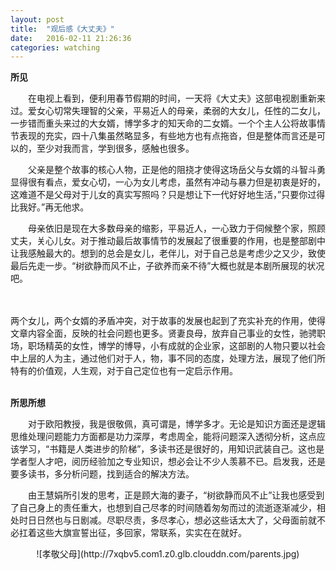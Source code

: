 ```yaml
---
layout: post
title:  "观后感《大丈夫》"
date:   2016-02-11 21:26:36
categories: watching
---
```


**所见**

　　在电视上看到，便利用春节假期的时间，一天将《大丈夫》这部电视剧重新来过。爱女心切常失理智的父亲，平易近人的母亲，柔弱的大女儿，任性的二女儿，一步错而重头来过的大女婿，博学多才的知天命的二女婿。一个个主人公将故事情节表现的充实，四十八集虽然略显多，有些地方也有点拖沓，但是整体而言还是可以的，至少对我而言，学到很多，感触也很多。

　　父亲是整个故事的核心人物，正是他的阻挠才使得这场岳父与女婿的斗智斗勇显得很有看点，爱女心切，一心为女儿考虑，虽然有冲动与暴力但是初衷是好的，这难道不是父母对于儿女的真实写照吗？只是想让下一代好好地生活，”只要你过得比我好。”再无他求。

　　母亲依旧是现在大多数母亲的缩影，平易近人，一心致力于伺候整个家，照顾丈夫，关心儿女。对于推动最后故事情节的发展起了很重要的作用，也是整部剧中让我感触最大的。想到的总会是女儿，老伴儿，对于自己总是考虑少之又少，致使最后先走一步。“树欲静而风不止，子欲养而亲不待”大概也就是本剧所展现的状况吧。

　　<p>两个女儿，两个女婿的矛盾冲突，对于故事的发展也起到了充实补充的作用，使得文章内容全面，反映的社会问题也更多。贤妻良母，放弃自己事业的女性，驰骋职场，职场精英的女性，博学的博导，小有成就的企业家，这部剧的人物只要以社会中上层的人为主，通过他们对于人，物，事不同的态度，处理方法，展现了他们所特有的价值观，人生观，对于自己定位也有一定启示作用。</p>
   <br/>
**所思所想** 

　　对于欧阳教授，我是很敬佩，真可谓是，博学多才。无论是知识方面还是逻辑思维处理问题能力方面都是功力深厚，考虑周全，能将问题深入透彻分析，这点应该学习，“书籍是人类进步的阶梯”，多读书还是很好的，用知识武装自己。这也是学者型人才吧，阅历经验加之专业知识，想必会让不少人羡慕不已。启发我，还是要多读书，多分析问题，找到适合的解决方法。

　　由王慧娟所引发的思考，正是顾大海的妻子，“树欲静而风不止”让我也感受到了自己身上的责任重大，也想到自己尽孝的时间随着匆匆而过的流逝逐渐减少，相处时日日然也与日剧减。尽职尽责，多尽孝心，想必这些话太大了，父母面前就不必扛着这些大旗宣誓出征，多回家，常联系，实实在在就好。
<div style="text-align:center" markdown="1">
![孝敬父母](http://7xqbv5.com1.z0.glb.clouddn.com/parents.jpg)
                                                                
</div>
                                                       　　　

